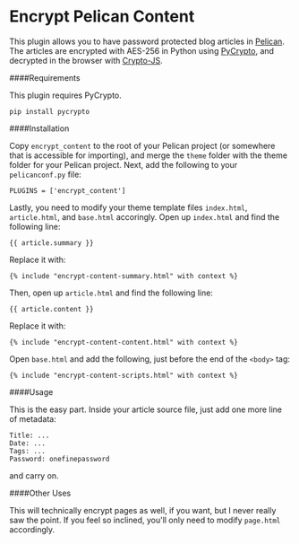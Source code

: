 Encrypt Pelican Content
===============

This plugin allows you to have password protected blog articles in [Pelican](http://docs.getpelican.com/en/3.2/). The 
articles are encrypted with AES-256 in Python using [PyCrypto](https://www.dlitz.net/software/pycrypto/), and 
decrypted in the browser with [Crypto-JS](https://code.google.com/p/crypto-js/). 

####Requirements

This plugin requires PyCrypto.

    pip install pycrypto

####Installation

Copy `encrypt_content` to the root of your Pelican project (or somewhere that is accessible for importing), and merge the `theme` folder with the theme folder for your Pelican project. Next,
add the following to your `pelicanconf.py` file:

    PLUGINS = ['encrypt_content']

Lastly, you need to modify your theme template files `index.html`, `article.html`, and `base.html` accoringly. Open up `index.html` and find the following line:

    {{ article.summary }}
    
Replace it with:

    {% include "encrypt-content-summary.html" with context %}

Then, open up `article.html` and find the following line:

    {{ article.content }}

Replace it with:

    {% include "encrypt-content-content.html" with context %}

Open `base.html` and add the following, just before the end of the `<body>` tag:

    {% include "encrypt-content-scripts.html" with context %}

####Usage

This is the easy part. Inside your article source file, just add one more line of metadata:

    Title: ...
    Date: ...
    Tags: ...
    Password: onefinepassword

and carry on.

####Other Uses

This will technically encrypt pages as well, if you want, but I never really saw the point. If you feel so inclined, 
you'll only need to modify `page.html` accordingly.
